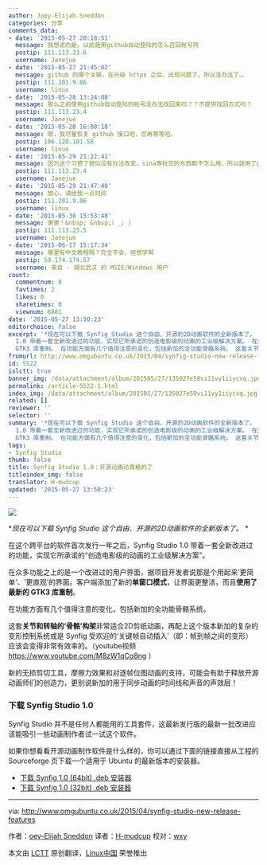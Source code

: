 ```yaml
---
author: Joey-Elijah Sneddon
categories: 分享
comments_data:
- date: '2015-05-27 20:18:51'
  message: 我想说的是。以前是用github自动登陆的怎么召回帐号阿
  postip: 111.113.23.6
  username: Janejue
- date: '2015-05-27 21:45:02'
  message: github 的哪个关联，在升级 https 之后，出现问题了。所以没办法了。。
  postip: 111.201.9.86
  username: linux
- date: '2015-05-28 13:24:08'
  message: 那么之前使用github自动登陆的帐号没办法找回来吗？？不提供找回方式吗？
  postip: 111.113.23.4
  username: Janejue
- date: '2015-05-28 16:08:18'
  message: 嗯，我尽量恢复 github 接口吧，您再等等哈。
  postip: 106.120.101.58
  username: linux
- date: '2015-05-29 21:22:41'
  message: 因为这个习惯了貌似没有办法改变，sina等社交的东西都不怎么用，所以就用了github了
  postip: 111.113.23.4
  username: Janejue
- date: '2015-05-29 21:47:40'
  message: 放心，请给我一点时间
  postip: 111.201.9.86
  username: linux
- date: '2015-05-30 15:53:48'
  message: 谢谢！&nbsp; &nbsp;）_; )
  postip: 111.113.23.5
  username: Janejue
- date: '2015-06-17 15:17:34'
  message: 哪里有中文教程啊？完全不会，但想学啊
  postip: 59.174.174.57
  username: 来自 - 湖北武汉 的 MSIE/Windows 用户
count:
  commentnum: 8
  favtimes: 2
  likes: 0
  sharetimes: 0
  viewnum: 8881
date: '2015-05-27 13:50:23'
editorchoice: false
excerpt: '*现在可以下载 Synfig Studio 这个自由、开源的2D动画软件的全新版本了。 * 在这个跨平台的软件首次发行一年之后，Synfig Studio
  1.0 带着一套全新改进过的功能，实现它所承诺的创造电影级的动画的工业级解决方案。 在众多功能之上的是一个改进过的用户界面，据项目开发者说那是个用起来更简单、更直观的界面。客户端添加了新的单窗口模式，让界面更整洁，而且使用了最新的
  GTK3 库重制。 在功能方面有几个值得注意的变化，包括新加的全功能骨骼系统。 这套关节和转轴的骨骼构架非常适合2D剪纸动画，再配上这个版本新加的复杂的变形控制系'
fromurl: http://www.omgubuntu.co.uk/2015/04/synfig-studio-new-release-features
id: 5522
islctt: true
banner_img: /data/attachment/album/201505/27/135027e58vi11vy1iiycvq.jpg
permalink: /article-5522-1.html
index_img: /data/attachment/album/201505/27/135027e58vi11vy1iiycvq.jpg.thumb.jpg
related: []
reviewer: ''
selector: ''
summary: '*现在可以下载 Synfig Studio 这个自由、开源的2D动画软件的全新版本了。 * 在这个跨平台的软件首次发行一年之后，Synfig Studio
  1.0 带着一套全新改进过的功能，实现它所承诺的创造电影级的动画的工业级解决方案。 在众多功能之上的是一个改进过的用户界面，据项目开发者说那是个用起来更简单、更直观的界面。客户端添加了新的单窗口模式，让界面更整洁，而且使用了最新的
  GTK3 库重制。 在功能方面有几个值得注意的变化，包括新加的全功能骨骼系统。 这套关节和转轴的骨骼构架非常适合2D剪纸动画，再配上这个版本新加的复杂的变形控制系'
tags:
- Synfig Studio
thumb: false
title: Synfig Studio 1.0：开源动画动真格的了
titleindex_img: false
translator: H-mudcup
updated: '2015-05-27 13:50:23'
---
```


![](/data/attachment/album/201505/27/135027e58vi11vy1iiycvq.jpg)


\**现在可以下载 Synfig Studio 这个自由、开源的2D动画软件的全新版本了。 \**


在这个跨平台的软件首次发行一年之后，Synfig Studio 1.0 带着一套全新改进过的功能，实现它所承诺的“创造电影级的动画的工业级解决方案”。


在众多功能之上的是一个改进过的用户界面，据项目开发者说那是个用起来‘更简单’、‘更直观’的界面。客户端添加了新的**单窗口模式**，让界面更整洁，而且**使用了最新的 GTK3 库重制**。


在功能方面有几个值得注意的变化，包括新加的全功能骨骼系统。


这套**关节和转轴的‘骨骼’构架**非常适合2D剪纸动画，再配上这个版本新加的复杂的变形控制系统或是 Synfig 受欢迎的‘关键帧自动插入’（即：帧到帧之间的变形）应该会变得非常有效率的。（youtube视频 <https://www.youtube.com/M8zW1qCq8ng> ）


新的无损剪切工具，摩擦力效果和对逐帧位图动画的支持，可能会有助于释放开源动画师们的创造力，更别说新加的用于同步动画的时间线和声音的声效层！


### 下载 Synfig Studio 1.0


Synfig Studio 并不是任何人都能用的工具套件，这最新发行版的最新一批改进应该能吸引一些动画制作者试一试这个软件。


如果你想看看开源动画制作软件是什么样的，你可以通过下面的链接直接从工程的 Sourceforge 页下载一个适用于 Ubuntu 的最新版本的安装器。


* [下载 Synfig 1.0 (64bit) .deb 安装器](http://sourceforge.net/projects/synfig/files/releases/1.0/linux/synfigstudio_1.0_amd64.deb/download)
* [下载 Synfig 1.0 (32bit) .deb 安装器](http://sourceforge.net/projects/synfig/files/releases/1.0/linux/synfigstudio_1.0_x86.deb/download)




---


via: <http://www.omgubuntu.co.uk/2015/04/synfig-studio-new-release-features>


作者：[oey-Elijah Sneddon](https://plus.google.com/117485690627814051450/?rel=author) 译者：[H-mudcup](https://github.com/H-mudcup) 校对：[wxy](https://github.com/wxy)


本文由 [LCTT](https://github.com/LCTT/TranslateProject) 原创翻译，[Linux中国](http://linux.cn/) 荣誉推出